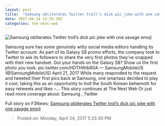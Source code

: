 ```yaml
---
layout: post
title:  "Samsung obliterates Twitter troll’s dick pic joke with one savage emoji"
date: 2017-04-24 12:25:30Z
categories: the-next-web
---
```


![Samsung obliterates Twitter troll’s dick pic joke with one savage emoji](https://cdn3.tnwcdn.com/wp-content/blogs.dir/1/files/2017/04/one.jpg)

Samsung sure has some genuinely witty social media editors handling its Twitter account. As part of its Galaxy S8 promo efforts, the company took to Twitter to ask its followers to share the very first photos they’ve snapped with their new handset. Got your hands on the Galaxy S8? Show us the first photo you took. pic.twitter.com/HDTHWibR0A — SamsungMobileUS (@SamsungMobileUS) April 21, 2017 While many responded to the request and tweeted their first pics back at Samsung, one smartass decided to play it cool, taking this as an opportunity to troll the South Korean behemoth for easy retweets and likes –… This story continues at The Next Web Or just read more coverage about: Samsung , Twitter


Full story on F3News: [Samsung obliterates Twitter troll’s dick pic joke with one savage emoji](http://www.f3nws.com/n/MPJxFJ)

> Posted on: Monday, April 24, 2017 5:25:30 PM
